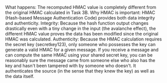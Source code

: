 What happens: The recomputed HMAC value is completely different from the original HMAC calculated in Task 3B.
Why HMAC is important: HMAC (Hash-based Message Authentication Code) provides both data integrity and authenticity.
Integrity: Because the hash function output changes drastically even with a tiny change in the input (the avalanche effect), the different HMAC value proves the data has been modified since the original HMAC was calculated.
Authenticity: Because the HMAC calculation requires the secret key (secretkey123), only someone who possesses the key can generate a valid HMAC for a given message. If you receive a message and can compute the same HMAC using your shared secret key, you can be reasonably sure the message came from someone else who also has the key and hasn't been tampered with by someone who doesn't. It authenticates the source (in the sense that they knew the key) as well as the data itself.